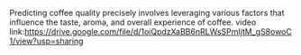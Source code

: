 Predicting coffee quality precisely involves leveraging various factors that influence the taste, aroma, and overall experience of coffee.
video link:https://drive.google.com/file/d/1oiQpdzXaBB6nRLWsSPmIjtM_gS8owoC1/view?usp=sharing
